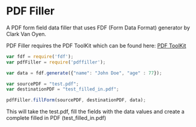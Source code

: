PDF Filler
======

A PDF form field data filler that uses FDF (Form Data Format) generator by Clark Van Oyen.

PDF Filler requires the PDF ToolKit which can be found here: <a href="http://www.pdflabs.com/tools/pdftk-the-pdf-toolkit/">PDF ToolKit</a>

````javascript
var fdf = require('fdf');
var pdfFiller = require('pdffiller');

var data = fdf.generate({"name": "John Doe", "age" : 77});

var sourcePDF = "test.pdf";
var destinationPDF = "test_filled_in.pdf";

pdfFiller.fillForm(sourcePDF, destinationPDF, data);

````

This will take the test.pdf, fill the fields with the data values
and create a complete filled in PDF (test_filled_in.pdf)
